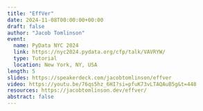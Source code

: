 ```yaml
---
title: "EffVer"
date: 2024-11-08T00:00:00+00:00
draft: false
author: "Jacob Tomlinson"
event:
  name: PyData NYC 2024
  link: https://nyc2024.pydata.org/cfp/talk/VAVRYW/
  type: Tutorial
  location: New York, NY, USA
length: 5
slides: https://speakerdeck.com/jacobtomlinson/effver
video: https://youtu.be/76qs5hz_6HI?si=pfuK73vLTAQAuB5g&t=448
resources: https://jacobtomlinson.dev/effver/
abstract: false
---
```

